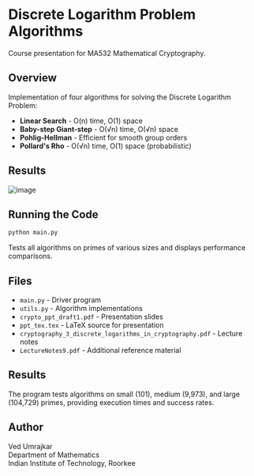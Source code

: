 # Discrete Logarithm Problem Algorithms

Course presentation for MA532 Mathematical Cryptography.

## Overview

Implementation of four algorithms for solving the Discrete Logarithm Problem:
- **Linear Search** - O(n) time, O(1) space
- **Baby-step Giant-step** - O(√n) time, O(√n) space
- **Pohlig-Hellman** - Efficient for smooth group orders
- **Pollard's Rho** - O(√n) time, O(1) space (probabilistic)

## Results
![image](https://github.com/user-attachments/assets/eabe5eb0-90a8-4607-b7cd-328812dda73e)


## Running the Code

```bash
python main.py
```

Tests all algorithms on primes of various sizes and displays performance comparisons.

## Files

- `main.py` - Driver program
- `utils.py` - Algorithm implementations  
- `crypto_ppt_draft1.pdf` - Presentation slides
- `ppt_tex.tex` - LaTeX source for presentation
- `cryptography_3_discrete_logarithms_in_cryptography.pdf` - Lecture notes
- `LectureNotes9.pdf` - Additional reference material

## Results

The program tests algorithms on small (101), medium (9,973), and large (104,729) primes, providing execution times and success rates.

## Author

Ved Umrajkar  
Department of Mathematics  
Indian Institute of Technology, Roorkee
